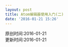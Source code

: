 ```yaml
---
layout: post
title: Atom编辑器使用入门(二)
date: '2016-01-21 15:26'
---
```


原创时间:2016-01-21<br>更新时间:2016-01-21

